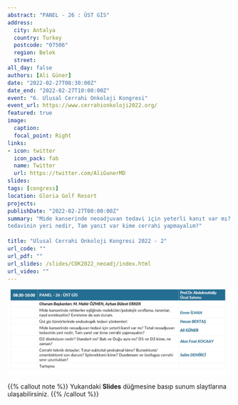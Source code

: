 ```yaml
---
abstract: "PANEL - 26 : ÜST GİS" 
address:
  city: Antalya
  country: Turkey
  postcode: "07506"
  region: Belek
  street: 
all_day: false
authors: [Ali Güner]
date: "2022-02-27T08:30:00Z"
date_end: "2022-02-27T10:00:00Z"
event: "6. Ulusal Cerrahi Onkoloji Kongresi"
event_url: https://www.cerrahionkoloji2022.org/
featured: true
image:
  caption: 
  focal_point: Right
links:
- icon: twitter
  icon_pack: fab
  name: Twitter
  url: https://twitter.com/AliGunerMD
slides:
tags: [congress]
location: Gloria Golf Resort
projects:
publishDate: "2022-02-27T00:00:00Z"
summary: "Mide kanserinde neoadjuvan tedavi için yeterli kanıt var mı? Total neoadjuvan
tedavinin yeri nedir, Tam yanıt var kime cerrahi yapmayalım?"

title: "Ulusal Cerrahi Onkoloji Kongresi 2022 - 2"
url_code: ""
url_pdf: ""
url_slides: /slides/COK2022_neoadj/index.html
url_video: ""
---
```


![Oturum programı](images/cok_03.jpg)

{{% callout note %}}
Yukarıdaki **Slides** düğmesine basıp sunum slaytlarına ulaşabilirsiniz.
{{% /callout %}}
